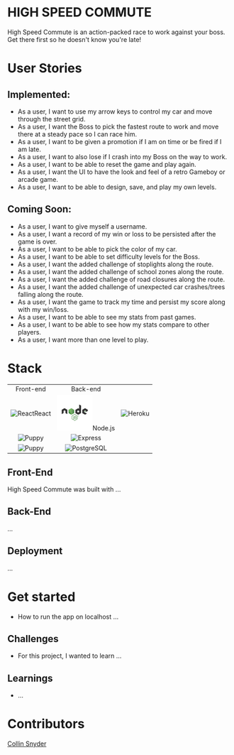 # HIGH SPEED COMMUTE

High Speed Commute is an action-packed race to work against your boss. Get there first so he doesn't know you're late!

<!-- ## In Action

<a href=#>Heroku Deployment Link</a> -->

# User Stories

## Implemented:

- As a user, I want to use my arrow keys to control my car and move through the street grid.
- As a user, I want the Boss to pick the fastest route to work and move there at a steady pace so I can race him.
- As a user, I want to be given a promotion if I am on time or be fired if I am late.
- As a user, I want to also lose if I crash into my Boss on the way to work.
- As a user, I want to be able to reset the game and play again.
- As a user, I want the UI to have the look and feel of a retro Gameboy or arcade game.
- As a user, I want to be able to design, save, and play my own levels.

## Coming Soon:
- As a user, I want to give myself a username.
- As a user, I want a record of my win or loss to be persisted after the game is over.
- As a user, I want to be able to pick the color of my car.
- As a user, I want to be able to set difficulty levels for the Boss.
- As a user, I want the added challenge of stoplights along the route.
- As a user, I want the added challenge of school zones along the route.
- As a user, I want the added challenge of road closures along the route.
- As a user, I want the added challenge of unexpected car crashes/trees falling along the route.
- As a user, I want the game to track my time and persist my score along with my win/loss.
- As a user, I want to be able to see my stats from past games.
- As a user, I want to be able to see how my stats compare to other players.
- As a user, I want more than one level to play.

# Stack

<table>
  <tr>
  </tr>
  <tr>
    <td align="center">Front-end</td>
    <td align="center">Back-end</td>
  </tr>
  <tr>
    <td align="center"><img src="https://cdn4.iconfinder.com/data/icons/logos-3/600/React.js_logo-512.png" alt="React" title="React" width="80px"/>React</td>
    <td align="center"><img src="./high-speed-commute/src/assets/node_logo.png" alt="Node.js" title="Node.js" width="80px"/>Node.js</td>
    <td align="center"><img src="https://freshpet.com/wp-content/uploads/2018/01/puppy_party_freshpet.jpg" alt="Heroku" title="Heroku" width="80px"/></td>
  </tr>
  <tr>
    <td align="center"><img src="https://freshpet.com/wp-content/uploads/2018/01/puppy_party_freshpet.jpg" alt="Puppy" title="Puppy" width="80px"/></td>
    <td align="center"><img src="https://freshpet.com/wp-content/uploads/2018/01/puppy_party_freshpet.jpg" alt="Express" title="Express" width="80px"/></td>
  </tr>
  <tr>
    <td align="center"><img src="https://freshpet.com/wp-content/uploads/2018/01/puppy_party_freshpet.jpg" alt="Puppy" title="Puppy" width="80px"/></td>
    <td align="center"><img src="https://freshpet.com/wp-content/uploads/2018/01/puppy_party_freshpet.jpg" alt="PostgreSQL" title="PostgreSQL" width="80px"/></td>
  </tr>
</table>

## Front-End
High Speed Commute was built with ...

## Back-End 
...

## Deployment
...

# Get started

- How to run the app on localhost ...

## Challenges
- For this project, I wanted to learn ...

## Learnings
- ...

# Contributors

[Collin Snyder](https://github.com/Collin-Snyder)